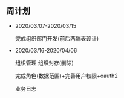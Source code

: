 
## 周计划
 * 2020/03/07-2020/03/15
 
    完成组织部门开发(前后两端表设计)
    
 * 2020/03/16-2020/04/06
  
    组织管理 组织封存(删除)
 
    完成角色(数据范围)+完善用户权限+oauth2

    业务日志
